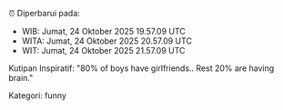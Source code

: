 ⏰ Diperbarui pada:
- WIB: Jumat, 24 Oktober 2025 19.57.09 UTC
- WITA: Jumat, 24 Oktober 2025 20.57.09 UTC
- WIT: Jumat, 24 Oktober 2025 21.57.09 UTC

Kutipan Inspiratif:
"80% of boys have girlfriends.. Rest 20% are having brain."


Kategori: funny

